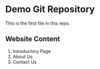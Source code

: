 # Demo Git Repository

This is the first file in this repo.

## Website Content


1. Introductory Page
2. About Us
3. Contact Us